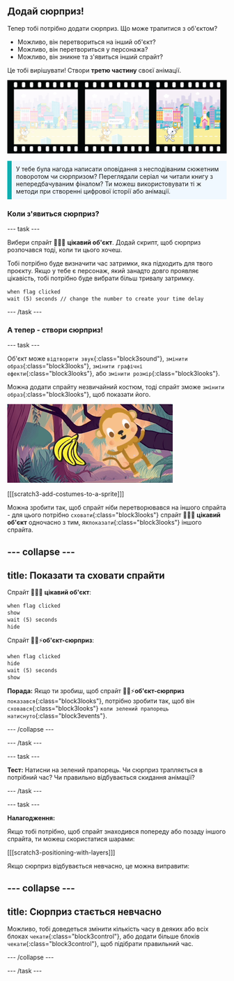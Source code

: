 ## Додай сюрприз!

Тепер тобі потрібно додати сюрприз. Що може трапитися з об'єктом?
- Можливо, він перетвориться на інший об'єкт?
- Можливо, він перетвориться у персонажа?
- Можливо, він зникне та з'явиться інший спрайт?

Це тобі вирішувати! Створи **третю частину** своєї анімації.

![Кінострічка з 3-ма кадрами. Третій кадр виділено. У кадрі зображено сцену, де персонаж здивовано дивиться на якийсь об'єкт.](images/surprise.png)

<p style="border-left: solid; border-width:10px; border-color: #0faeb0; background-color: aliceblue; padding: 10px;">
У тебе була нагода написати оповідання з несподіваним сюжетним поворотом чи сюрпризом? Переглядали серіал чи читали книгу з непередбачуваним фіналом? Ти можеш використовувати ті ж методи при створенні цифрової історії або анімації. 
</p>

### Коли з'явиться сюрприз?

--- task ---

Вибери спрайт 🎂🎾🎁 **цікавий об'єкт**. Додай скрипт, щоб сюрприз розпочався тоді, коли ти цього хочеш.

Тобі потрібно буде визначити час затримки, яка підходить для твого проєкту. Якщо у тебе є персонаж, який занадто довго проявляє цікавість, тобі потрібно буде вибрати більш тривалу затримку.

```blocks3
when flag clicked
wait (5) seconds // change the number to create your time delay
```

--- /task ---

### А тепер - створи сюрприз!

--- task ---

Об'єкт може `відтворити звук`{:class="block3sound"}, `змінити образ`{:class="block3looks"}, `змінити графічні ефекти`{:class="block3looks"}, або `змінити розмір`{:class="block3looks"}.

Можна додати спрайту незвичайний костюм, тоді спрайт зможе `змінити образ`{:class="block3looks"}, щоб показати його.

![На тлі пустелі камінь, який гойдається туди-сюди.](images/bat.gif)

[[[scratch3-add-costumes-to-a-sprite]]]

Можна зробити так, щоб спрайт ніби перетворювався на іншого спрайта - для цього потрібно `сховати`{:class="block3looks"} спрайт 🎂🎾🎁 **цікавий об'єкт** одночасно з тим, як`показати`{:class="block3looks"} іншого спрайта.

--- collapse ---
---
title: Показати та сховати спрайти
---

Спрайт 🎂🎾🎁 **цікавий об'єкт**:
```blocks3
when flag clicked
show
wait (5) seconds
hide
```

Спрайт 🎷👻⚡**об'єкт-сюрприз**:
```blocks3
when flag clicked
hide
wait (5) seconds
show
```

**Порада:** Якщо ти зробиш, щоб спрайт 🎷👻⚡**об'єкт-сюрприз** `показався`{:class="block3looks"}, потрібно зробити так, щоб він `сховався`{:class="block3looks"} `коли зелений прапорець натиснуто`{:class="block3events"}.

--- /collapse ---

--- /task ---

--- task ---

**Тест:** Натисни на зелений прапорець. Чи сюрприз трапляється в потрібний час? Чи правильно відбувається скидання анімації?

--- /task ---

--- task ---

**Налагодження:**

Якщо тобі потрібно, щоб спрайт знаходився попереду або позаду іншого спрайта, ти можеш скористатися шарами:

[[[scratch3-positioning-with-layers]]]

Якщо сюрприз відбувається невчасно, це можна виправити:

--- collapse ---
---
title: Сюрприз стається невчасно
---

Можливо, тобі доведеться змінити кількість часу в деяких або всіх блоках `чекати`{:class="block3control"}, або додати більше блоків `чекати`{:class="block3control"}, щоб підібрати правильний час.

--- /collapse ---

--- /task ---

